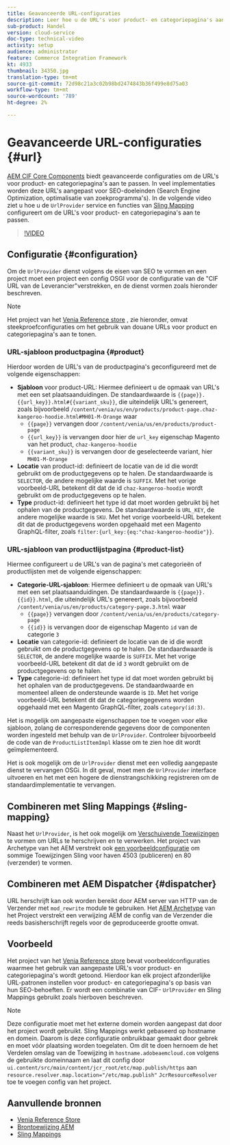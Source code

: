 ```yaml
---
title: Geavanceerde URL-configuraties
description: Leer hoe u de URL's voor product- en categoriepagina's aanpast. Hiermee kunnen implementaties URL's optimaliseren voor zoekprogramma's en detectie bevorderen.
sub-product: Handel
version: cloud-service
doc-type: technical-video
activity: setup
audience: administrator
feature: Commerce Integration Framework
kt: 4933
thumbnail: 34350.jpg
translation-type: tm+mt
source-git-commit: 72d98c21a3c02b98bd2474843b36f499e8d75a03
workflow-type: tm+mt
source-wordcount: '789'
ht-degree: 2%

---
```



# Geavanceerde URL-configuraties {#url}

[AEM CIF Core Components](https://github.com/adobe/aem-core-cif-components) biedt geavanceerde configuraties om de URL&#39;s voor product- en categoriepagina&#39;s aan te passen. In veel implementaties worden deze URL&#39;s aangepast voor SEO-doeleinden (Search Engine Optimization, optimalisatie van zoekprogramma&#39;s).  In de volgende video ziet u hoe u de `UrlProvider` service en functies van [Sling Mapping](https://sling.apache.org/documentation/the-sling-engine/mappings-for-resource-resolution.html) configureert om de URL&#39;s voor product- en categoriepagina&#39;s aan te passen.

>[!VIDEO](https://video.tv.adobe.com/v/34350/?quality=12)

## Configuratie {#configuration}

Om de `UrlProvider` dienst volgens de eisen van SEO te vormen en een project moet een project een config OSGI voor de configuratie van de &quot;CIF URL van de Leverancier&quot;verstrekken, en de dienst vormen zoals hieronder beschreven.

>[!NOTE]
>
> Het project van het [Venia Reference store](https://github.com/adobe/aem-cif-guides-venia) , zie hieronder, omvat steekproefconfiguraties om het gebruik van douane URLs voor product en categoriepagina&#39;s aan te tonen.

### URL-sjabloon productpagina {#product}

Hierdoor worden de URL&#39;s van de productpagina&#39;s geconfigureerd met de volgende eigenschappen:

* **Sjabloon** voor product-URL: Hiermee definieert u de opmaak van URL&#39;s met een set plaatsaanduidingen. De standaardwaarde is `{{page}}.{{url_key}}.html#{{variant_sku}}`, die uiteindelijk URL&#39;s genereert, zoals bijvoorbeeld `/content/venia/us/en/products/product-page.chaz-kangeroo-hoodie.html#MH01-M-Orange` waar
   * `{{page}}` vervangen door `/content/venia/us/en/products/product-page`
   * `{{url_key}}` is vervangen door hier de `url_key` eigenschap Magento van het product, `chaz-kangeroo-hoodie`
   * `{{variant_sku}}` is vervangen door de geselecteerde variant, hier `MH01-M-Orange`
* **Locatie** van product-id: definieert de locatie van de id die wordt gebruikt om de productgegevens op te halen. De standaardwaarde is `SELECTOR`, de andere mogelijke waarde is `SUFFIX`. Met het vorige voorbeeld-URL betekent dit dat de id `chaz-kangeroo-hoodie` wordt gebruikt om de productgegevens op te halen.
* **Type** product-id: definieert het type id dat moet worden gebruikt bij het ophalen van de productgegevens. De standaardwaarde is `URL_KEY`, de andere mogelijke waarde is `SKU`. Met het vorige voorbeeld-URL betekent dit dat de productgegevens worden opgehaald met een Magento GraphQL-filter, zoals `filter:{url_key:{eq:"chaz-kangeroo-hoodie"}}`.

### URL-sjabloon van productlijstpagina {#product-list}

Hiermee configureert u de URL&#39;s van de pagina&#39;s met categorieën of productlijsten met de volgende eigenschappen:

* **Categorie-URL-sjabloon**: Hiermee definieert u de opmaak van URL&#39;s met een set plaatsaanduidingen. De standaardwaarde is `{{page}}.{{id}}.html`, die uiteindelijk URL&#39;s genereert, zoals bijvoorbeeld `/content/venia/us/en/products/category-page.3.html` waar
   * `{{page}}` vervangen door `/content/venia/us/en/products/category-page`
   * `{{id}}` is vervangen door de eigenschap Magento `id` van de categorie `3`
* **Locatie** van categorie-id: definieert de locatie van de id die wordt gebruikt om de productgegevens op te halen. De standaardwaarde is `SELECTOR`, de andere mogelijke waarde is `SUFFIX`. Met het vorige voorbeeld-URL betekent dit dat de id `3` wordt gebruikt om de productgegevens op te halen.
* **Type** categorie-id: definieert het type id dat moet worden gebruikt bij het ophalen van de productgegevens. De standaardwaarde en momenteel alleen de ondersteunde waarde is `ID`. Met het vorige voorbeeld-URL betekent dit dat de categoriegegevens worden opgehaald met een Magento GraphQL-filter, zoals `category(id:3)`.

Het is mogelijk om aangepaste eigenschappen toe te voegen voor elke sjabloon, zolang de corresponderende gegevens door de componenten worden ingesteld met behulp van de `UrlProvider`. Controleer bijvoorbeeld de code van de `ProductListItemImpl` klasse om te zien hoe dit wordt geïmplementeerd.

Het is ook mogelijk om de `UrlProvider` dienst met een volledig aangepaste dienst te vervangen OSGi. In dit geval, moet men de `UrlProvider` interface uitvoeren en het met een hogere de dienstrangschikking registreren om de standaardimplementatie te vervangen.

## Combineren met Sling Mappings {#sling-mapping}

Naast het `UrlProvider`, is het ook mogelijk om [Verschuivende Toewijzingen](https://sling.apache.org/documentation/the-sling-engine/mappings-for-resource-resolution.html) te vormen om URLs te herschrijven en te verwerken. Het project van Archetype van het AEM verstrekt ook [een voorbeeldconfiguratie](https://github.com/adobe/aem-cif-project-archetype/tree/master/src/main/archetype/samplecontent/src/main/content/jcr_root/etc/map.publish) om sommige Toewijzingen Sling voor haven 4503 (publiceren) en 80 (verzender) te vormen.

## Combineren met AEM Dispatcher {#dispatcher}

URL herschrijft kan ook worden bereikt door AEM server van HTTP van de Verzender met `mod_rewrite` module te gebruiken. Het [AEM Archetype](https://github.com/adobe/aem-project-archetype) van het Project verstrekt een verwijzing AEM de config van de Verzender die reeds basisherschrijft regels [](https://github.com/adobe/aem-project-archetype/tree/master/src/main/archetype/dispatcher.cloud) voor de geproduceerde grootte omvat.

## Voorbeeld

Het project van het [Venia Reference store](https://github.com/adobe/aem-cif-guides-venia) bevat voorbeeldconfiguraties waarmee het gebruik van aangepaste URL&#39;s voor product- en categoriepagina&#39;s wordt getoond. Hierdoor kan elk project afzonderlijke URL-patronen instellen voor product- en categoriepagina&#39;s op basis van hun SEO-behoeften. Er wordt een combinatie van CIF- `UrlProvider` en Sling Mappings gebruikt zoals hierboven beschreven.

>[!NOTE]
>
>Deze configuratie moet met het externe domein worden aangepast dat door het project wordt gebruikt. Sling Mappings werkt gebaseerd op hostname en domein. Daarom is deze configuratie onbruikbaar gemaakt door gebrek en moet vóór plaatsing worden toegelaten. Om dit te doen hernoem de het Verdelen omslag van de Toewijzing in `hostname.adobeaemcloud.com` volgens de gebruikte domeinnaam en laat dit config door `ui.content/src/main/content/jcr_root/etc/map.publish/https` aan `resource.resolver.map.location="/etc/map.publish"` `JcrResourceResolver` toe te voegen config van het project.

## Aanvullende bronnen

* [Venia Reference Store](https://github.com/adobe/aem-cif-guides-venia)
* [Brontoewijzing AEM](https://docs.adobe.com/content/help/en/experience-manager-65/deploying/configuring/resource-mapping.html)
* [Sling Mappings](https://sling.apache.org/documentation/the-sling-engine/mappings-for-resource-resolution.html)
